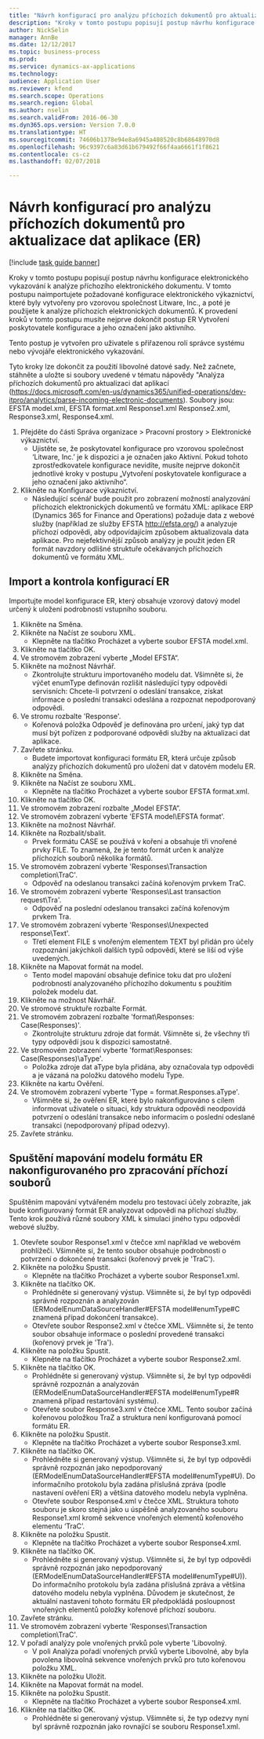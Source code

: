 ```yaml
--- 
title: "Návrh konfigurací pro analýzu příchozích dokumentů pro aktualizace dat aplikace (ER)"
description: "Kroky v tomto postupu popisují postup návrhu konfigurace elektronického vykazování k analýze příchozího elektronického dokumentu."
author: NickSelin
manager: AnnBe
ms.date: 12/12/2017
ms.topic: business-process
ms.prod: 
ms.service: dynamics-ax-applications
ms.technology: 
audience: Application User
ms.reviewer: kfend
ms.search.scope: Operations
ms.search.region: Global
ms.author: nselin
ms.search.validFrom: 2016-06-30
ms.dyn365.ops.version: Version 7.0.0
ms.translationtype: HT
ms.sourcegitcommit: 74606b1378e94e8a6945a408520c8b68648970d8
ms.openlocfilehash: 96c9397c6a83d61b679492f66f4aa6661f1f8621
ms.contentlocale: cs-cz
ms.lasthandoff: 02/07/2018

---
```

# <a name="design-configurations-to-parse-incoming-documents-for-application-data-updates-er"></a>Návrh konfigurací pro analýzu příchozích dokumentů pro aktualizace dat aplikace (ER)

[!include [task guide banner](../../includes/task-guide-banner.md)]

Kroky v tomto postupu popisují postup návrhu konfigurace elektronického vykazování k analýze příchozího elektronického dokumentu. V tomto postupu naimportujete požadované konfigurace elektronického výkaznictví, které byly vytvořeny pro vzorovou společnost Litware, Inc., a poté je použijete k analýze příchozích elektronických dokumentů. K provedení kroků v tomto postupu musíte nejprve dokončit postup ER Vytvoření poskytovatele konfigurace a jeho označení jako aktivního.

Tento postup je vytvořen pro uživatele s přiřazenou rolí správce systému nebo vývojáře elektronického vykazování. 

Tyto kroky lze dokončit za použití libovolné datové sady. Než začnete, stáhněte a uložte si soubory uvedené v tématu nápovědy "Analýza příchozích dokumentů pro aktualizaci dat aplikací (https://docs.microsoft.com/en-us/dynamics365/unified-operations/dev-itpro/analytics/parse-incoming-electronic-documents). Soubory jsou: EFSTA model.xml, EFSTA format.xml Response1.xml Response2.xml, Response3.xml, Response4.xml.

1. Přejděte do části Správa organizace > Pracovní prostory > Elektronické výkaznictví.
    * Ujistěte se, že poskytovatel konfigurace pro vzorovou společnost ‘Litware, Inc.’ je k dispozici a je označen jako Aktivní. Pokud tohoto zprostředkovatele konfigurace nevidíte, musíte nejprve dokončit jednotlivé kroky v postupu „Vytvoření poskytovatele konfigurace a jeho označení jako aktivního“.  
2. Klikněte na Konfigurace výkaznictví.
    * Následující scénář bude použit pro zobrazení možností analyzování příchozích elektronických dokumentů ve formátu XML: aplikace ERP (Dynamics 365 for Finance and Operations) požaduje data z webové služby (například ze služby EFSTA http://efsta.org/) a analyzuje příchozí odpovědi, aby odpovídajícím způsobem aktualizovala data aplikace. Pro nejefektivnější způsob analýzy je použit jeden ER formát navzdory odlišné struktuře očekávaných příchozích dokumentů ve formátu XML.   

## <a name="import-and-review-er-configurations"></a>Import a kontrola konfigurací ER
Importujte model konfigurace ER, který obsahuje vzorový datový model určený k uložení podrobností vstupního souboru.  
1. Klikněte na Směna.
2. Klikněte na Načíst ze souboru XML.
    * Klepněte na tlačítko Procházet a vyberte soubor EFSTA model.xml.  
3. Klikněte na tlačítko OK.
4. Ve stromovém zobrazení vyberte „Model EFSTA“.
5. Klikněte na možnost Návrhář.
    * Zkontrolujte strukturu importovaného modelu dat. Všimněte si, že výčet enumType definován rozlišit následující typy odpovědi servisních: Chcete-li potvrzení o odeslání transakce, získat informace o poslední transakci odeslána a rozpoznat nepodporovaný odpovědi.   
6. Ve stromu rozbalte 'Response'.
    * Kořenová položka Odpověď je definována pro určení, jaký typ dat musí být pořízen z podporované odpovědi služby na aktualizaci dat aplikace.   
7. Zavřete stránku.
    * Budete importovat konfiguraci formátu ER, která určuje způsob analýzy příchozích dokumentů pro uložení dat v datovém modelu ER.   
8. Klikněte na Směna.
9. Klikněte na Načíst ze souboru XML.
    * Klepněte na tlačítko Procházet a vyberte soubor EFSTA format.xml.  
10. Klikněte na tlačítko OK.
11. Ve stromovém zobrazení rozbalte „Model EFSTA“.
12. Ve stromovém zobrazení vyberte 'EFSTA model\EFSTA format'.
13. Klikněte na možnost Návrhář.
14. Klikněte na Rozbalit/sbalit.
    * Prvek formátu CASE se používá v kořeni a obsahuje tři vnořené prvky FILE. To znamená, že je tento formát určen k analýze příchozích souborů několika formátů.  
15. Ve stromovém zobrazení vyberte 'Responses\Transaction completion\TraC'.
    * Odpověď na odeslanou transakci začíná kořenovým prvkem TraC.   
16. Ve stromovém zobrazení vyberte 'Responses\Last transaction request\Tra'.
    * Odpověď na poslední odeslanou transakci začíná kořenovým prvkem Tra.   
17. Ve stromovém zobrazení vyberte 'Responses\Unexpected response\Text'.
    * Třetí element FILE s vnořeným elementem TEXT byl přidán pro účely rozpoznání jakýchkoli dalších typů odpovědí, které se liší od výše uvedených.   
18. Klikněte na Mapovat formát na model.
    * Tento model mapování obsahuje definice toku dat pro uložení podrobností analyzovaného příchozího dokumentu s použitím položek modelu dat.  
19. Klikněte na možnost Návrhář.
20. Ve stromové struktuře rozbalte Formát.
21. Ve stromovém zobrazení rozbalte 'format\Responses: Case(Responses)'.
    * Zkontrolujte strukturu zdroje dat formát. Všimněte si, že všechny tři typy odpovědí jsou k dispozici samostatně.   
22. Ve stromovém zobrazení vyberte 'format\Responses: Case(Responses)\aType'.
    * Položka zdroje dat aType byla přidána, aby označovala typ odpovědi a je vázaná na položku datového modelu Type.  
23. Klikněte na kartu Ověření.
24. Ve stromovém zobrazení vyberte 'Type = format.Responses.aType'.
    * Všimněte si, že ověření ER, které bylo nakonfigurováno s cílem informovat uživatele o situaci, kdy struktura odpovědi neodpovídá potvrzení o odeslání transakce nebo informacím o poslední odeslané transakci (nepodporovaný případ odezvy).   
25. Zavřete stránku.

## <a name="run-model-mapping-of-er-format-configured-for-parsing-incoming-files"></a>Spuštění mapování modelu formátu ER nakonfigurovaného pro zpracování příchozí souborů
Spuštěním mapování vytvářeném modelu pro testovací účely zobrazíte, jak bude konfigurovaný formát ER analyzovat odpovědi na příchozí služby. Tento krok používá různé soubory XML k simulaci jiného typu odpovědí webové služby.   
1. Otevřete soubor Response1.xml v čtečce xml například ve webovém prohlížeči. Všimněte si, že tento soubor obsahuje podrobnosti o potvrzení o dokončené transakci (kořenový prvek je 'TraC').   
2. Klikněte na položku Spustit.
    * Klepněte na tlačítko Procházet a vyberte soubor Response1.xml.  
3. Klikněte na tlačítko OK.
    * Prohlédněte si generovaný výstup. Všimněte si, že byl typ odpovědi správně rozpoznán a analyzován (ERModelEnumDataSourceHandler#EFSTA model#enumType#C znamená případ dokončení transakce).   
    * Otevřete soubor Response2.xml v čtečce XML. Všimněte si, že tento soubor obsahuje informace o poslední provedené transakci (kořenový prvek je 'Tra').   
4. Klikněte na položku Spustit.
    * Klepněte na tlačítko Procházet a vyberte soubor Response2.xml.  
5. Klikněte na tlačítko OK.
    * Prohlédněte si generovaný výstup. Všimněte si, že byl typ odpovědi správně rozpoznán a analyzován (ERModelEnumDataSourceHandler#EFSTA model#enumType#R znamená případ restartování systému).   
    * Otevřete soubor Response3.xml v čtečce XML. Tento soubor začíná kořenovou položkou TraZ a struktura není konfigurovaná pomocí formátu ER.   
6. Klikněte na položku Spustit.
    * Klepněte na tlačítko Procházet a vyberte soubor Response3.xml.  
7. Klikněte na tlačítko OK.
    * Prohlédněte si generovaný výstup. Všimněte si, že byl typ odpovědi správně rozpoznán jako nepodporovaný (ERModelEnumDataSourceHandler#EFSTA model#enumType#U). Do informačního protokolu byla zadána příslušná zpráva (podle nastavení ověření ER) a většina datového modelu nebyla vyplněna.   
    * Otevřete soubor Response4.xml v čtečce XML. Struktura tohoto souboru je skoro stejná jako u úspěšně analyzovaného souboru Response1.xml kromě sekvence vnořených elementů kořenového elementu ‘TraC’.   
8. Klikněte na položku Spustit.
    * Klepněte na tlačítko Procházet a vyberte soubor Response4.xml.  
9. Klikněte na tlačítko OK.
    * Prohlédněte si generovaný výstup. Všimněte si, že byl typ odpovědi správně rozpoznán jako nepodporovaný (ERModelEnumDataSourceHandler#EFSTA model#enumType#U)). Do informačního protokolu byla zadána příslušná zpráva a většina datového modelu nebyla vyplněna. Důvodem je skutečnost, že aktuální nastavení tohoto formátu ER předpokládá posloupnost vnořených elementů položky kořenové příchozí souboru.   
10. Zavřete stránku.
11. Ve stromovém zobrazení vyberte 'Responses\Transaction completion\TraC'.
12. V pořadí analýzy pole vnořených prvků pole vyberte 'Libovolný.
    * V poli Analýza pořadí vnořených prvků vyberte Libovolné, aby byla povolena libovolná sekvence vnořených prvků pro tuto kořenovou položku XML.  
13. Klikněte na položku Uložit.
14. Klikněte na Mapovat formát na model.
15. Klikněte na položku Spustit.
    * Klepněte na tlačítko Procházet a vyberte soubor Response4.xml.  
16. Klikněte na tlačítko OK.
    * Prohlédněte si generovaný výstup. Všimněte si, že typ odezvy nyní byl správně rozpoznán jako rovnající se souboru Response1.xml.  


